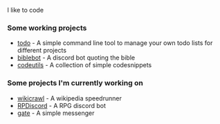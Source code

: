 I like to code

### Some working projects
- [todo](https://github.com/cephox/todo) - A simple command line tool to manage your own todo lists for different projects
- [biblebot](https://github.com/cephox/biblebot) - A discord bot quoting the bible
- [codeutils](https://github.com/cephox/codeutils) - A collection of simple codesnippets

### Some projects I'm currently working on
- [wikicrawl](https://github.com/cephox/wikicrawler) - A wikipedia speedrunner
- [RPDiscord](https://github.com/cephox/rpdiscord) - A RPG discord bot
- [gate](https://github.com/cephox/gate) - A simple messenger
